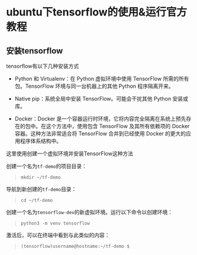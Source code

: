 # ubuntu下tensorflow的使用&运行官方教程

## 安装tensorflow

tensorflow有以下几种安装方式

+ Python 和 Virtualenv：在 Python 虚拟环境中使用 TensorFlow 所需的所有包。TensorFlow 环境与同一台机器上的其他 Python 程序隔离开来。

+ Native pip：系统全局中安装 TensorFlow。可能会干扰其他 Python 安装或库。

+ Docker：Docker 是一个容器运行时环境，它将内容完全隔离在系统上预先存在的包中。在这个方法中，使用包含 TensorFlow 及其所有依赖项的 Docker 容器。这种方法非常适合将 TensorFlow 合并到已经使用 Docker 的更大的应用程序体系结构中。

这里使用创建一个虚拟环境并安装TensorFlow这种方法

创建一个名为`tf-demo`的项目目录：

>`mkdir ~/tf-demo`

导航到新创建的`tf-demo`目录：

>`cd ~/tf-demo`

创建一个名为`tensorflow-dev`的新虚拟环境。运行以下命令以创建环境：

>`python3 -m venv tensorflow`

激活后，可以在终端中看到与此类似的内容：

>`(tensorflow)username@hostname:~/tf-demo $`


